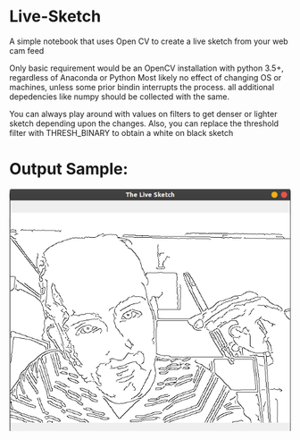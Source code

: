 # Live-Sketch
A simple notebook that uses Open CV to create a live sketch from your web cam feed

Only basic requirement would be an OpenCV installation with python 3.5+, regardless of Anaconda or Python
Most likely no effect of changing OS or machines, unless some prior bindin interrupts the process.
all additional depedencies like numpy should be collected with the same.

You can always play around with values on filters to get denser or lighter sketch depending upon the changes.
Also, you can replace the threshold filter with THRESH_BINARY to obtain a white on black sketch

# Output Sample:
![Sample 1](https://github.com/Abhishekq10/Live-Sketch/blob/main/samples/002.png)
